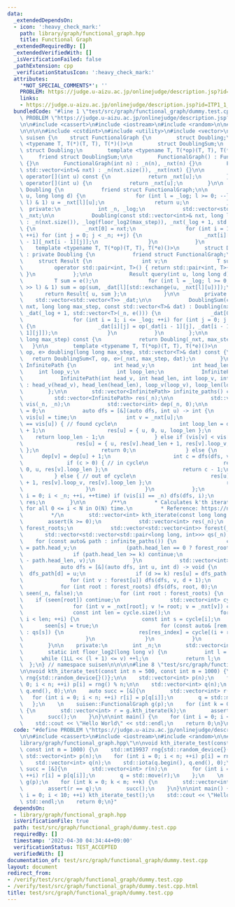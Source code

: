 ```yaml
---
data:
  _extendedDependsOn:
  - icon: ':heavy_check_mark:'
    path: library/graph/functional_graph.hpp
    title: Functional Graph
  _extendedRequiredBy: []
  _extendedVerifiedWith: []
  _isVerificationFailed: false
  _pathExtension: cpp
  _verificationStatusIcon: ':heavy_check_mark:'
  attributes:
    '*NOT_SPECIAL_COMMENTS*': ''
    PROBLEM: https://judge.u-aizu.ac.jp/onlinejudge/description.jsp?id=ITP1_1_A
    links:
    - https://judge.u-aizu.ac.jp/onlinejudge/description.jsp?id=ITP1_1_A
  bundledCode: "#line 1 \"test/src/graph/functional_graph/dummy.test.cpp\"\n#define\
    \ PROBLEM \"https://judge.u-aizu.ac.jp/onlinejudge/description.jsp?id=ITP1_1_A\"\
    \n\n#include <cassert>\n#include <iostream>\n#include <random>\n\n#line 1 \"library/graph/functional_graph.hpp\"\
    \n\n\n\n#include <cstdint>\n#include <utility>\n#include <vector>\n\nnamespace\
    \ suisen {\n    struct FunctionalGraph {\n        struct Doubling;\n        template\
    \ <typename T, T(*)(T, T), T(*)()>\n        struct DoublingSum;\n        friend\
    \ struct Doubling;\n        template <typename T, T(*op)(T, T), T(*e)()>\n   \
    \     friend struct DoublingSum;\n\n        FunctionalGraph() : FunctionalGraph(0)\
    \ {}\n        FunctionalGraph(int n) : _n(n), _nxt(n) {}\n        FunctionalGraph(const\
    \ std::vector<int>& nxt) : _n(nxt.size()), _nxt(nxt) {}\n\n        const int&\
    \ operator[](int u) const {\n            return _nxt[u];\n        }\n        int&\
    \ operator[](int u) {\n            return _nxt[u];\n        }\n\n        struct\
    \ Doubling {\n            friend struct FunctionalGraph;\n\n            int query(int\
    \ u, long long d) {\n                for (int l = _log; l >= 0; --l) if ((d >>\
    \ l) & 1) u = _nxt[l][u];\n                return u;\n            }\n\n      \
    \  private:\n            int _n, _log;\n            std::vector<std::vector<int>>\
    \ _nxt;\n\n            Doubling(const std::vector<int>& nxt, long long max_step)\
    \ : _n(nxt.size()), _log(floor_log2(max_step)), _nxt(_log + 1, std::vector<int>(_n))\
    \ {\n                _nxt[0] = nxt;\n                for (int i = 1; i <= _log;\
    \ ++i) for (int j = 0; j < _n; ++j) {\n                    _nxt[i][j] = _nxt[i\
    \ - 1][_nxt[i - 1][j]];\n                }\n            }\n        };\n\n    \
    \    template <typename T, T(*op)(T, T), T(*e)()>\n        struct DoublingSum\
    \ : private Doubling {\n            friend struct FunctionalGraph;\n\n       \
    \     struct Result {\n                int v;\n                T sum;\n      \
    \          operator std::pair<int, T>() { return std::pair<int, T>{ v, sum };\
    \ }\n            };\n\n            Result query(int u, long long d) {\n      \
    \          T sum = e();\n                for (int l = _log; l >= 0; --l) if ((d\
    \ >> l) & 1) sum = op(sum, _dat[l][std::exchange(u, _nxt[l][u])]);\n         \
    \       return Result{ u, sum };\n            }\n\n        private:\n        \
    \    std::vector<std::vector<T>> _dat;\n\n            DoublingSum(const std::vector<int>&\
    \ nxt, long long max_step, const std::vector<T>& dat) : Doubling(nxt, max_step),\
    \ _dat(_log + 1, std::vector<T>(_n, e())) {\n                _dat[0] = dat;\n\
    \                for (int i = 1; i <= _log; ++i) for (int j = 0; j < _n; ++j)\
    \ {\n                    _dat[i][j] = op(_dat[i - 1][j], _dat[i - 1][_nxt[i -\
    \ 1][j]]);\n                }\n            }\n        };\n\n        Doubling doubling(long\
    \ long max_step) const {\n            return Doubling(_nxt, max_step);\n     \
    \   }\n\n        template <typename T, T(*op)(T, T), T(*e)()>\n        DoublingSum<T,\
    \ op, e> doubling(long long max_step, std::vector<T>& dat) const {\n         \
    \   return DoublingSum<T, op, e>(_nxt, max_step, dat);\n        }\n\n        struct\
    \ InfinitePath {\n            int head_v;\n            int head_len;\n       \
    \     int loop_v;\n            int loop_len;\n            InfinitePath() = default;\n\
    \            InfinitePath(int head_v, int head_len, int loop_v, int loop_len)\
    \ : head_v(head_v), head_len(head_len), loop_v(loop_v), loop_len(loop_len) {}\n\
    \        };\n\n        std::vector<InfinitePath> infinite_paths() const {\n  \
    \          std::vector<InfinitePath> res(_n);\n\n            std::vector<int>\
    \ vis(_n, _n);\n            std::vector<int> dep(_n, 0);\n\n            int time\
    \ = 0;\n            auto dfs = [&](auto dfs, int u) -> int {\n               \
    \ vis[u] = time;\n                int v = _nxt[u];\n                if (vis[v]\
    \ == vis[u]) { // found cycle\n                    int loop_len = dep[u] - dep[v]\
    \ + 1;\n                    res[u] = { u, 0, u, loop_len };\n                \
    \    return loop_len - 1;\n                } else if (vis[v] < vis[u]) {\n   \
    \                 res[u] = { u, res[v].head_len + 1, res[v].loop_v, res[v].loop_len\
    \ };\n                    return 0;\n                } else {\n              \
    \      dep[v] = dep[u] + 1;\n                    int c = dfs(dfs, v);\n      \
    \              if (c > 0) { // in cycle\n                        res[u] = { u,\
    \ 0, u, res[v].loop_len };\n                        return c - 1;\n          \
    \          } else { // out of cycle\n                        res[u] = { u, res[v].head_len\
    \ + 1, res[v].loop_v, res[v].loop_len };\n                        return 0;\n\
    \                    }\n                }\n            };\n            for (int\
    \ i = 0; i < _n; ++i, ++time) if (vis[i] == _n) dfs(dfs, i);\n            return\
    \ res;\n        }\n\n        /**\n         * Calculates k'th iterate: f(f(f(...f(i))))\
    \ for all 0 <= i < N in O(N) time.\n         * Reference: https://noshi91.hatenablog.com/entry/2019/09/22/114149\n\
    \         */\n        std::vector<int> kth_iterate(const long long k) {\n    \
    \        assert(k >= 0);\n            std::vector<int> res(_n);\n            std::vector<int>\
    \ forest_roots;\n            std::vector<std::vector<int>> forest(_n);\n     \
    \       std::vector<std::vector<std::pair<long long, int>>> qs(_n);\n        \
    \    for (const auto& path : infinite_paths()) {\n                const int v\
    \ = path.head_v;\n                (path.head_len == 0 ? forest_roots : forest[_nxt[v]]).push_back(v);\n\
    \                if (path.head_len >= k) continue;\n                qs[path.loop_v].emplace_back(k\
    \ - path.head_len, v);\n            }\n            std::vector<int> dfs_path(_n);\n\
    \            auto dfs = [&](auto dfs, int u, int d) -> void {\n              \
    \  dfs_path[d] = u;\n                if (d >= k) res[u] = dfs_path[d - k];\n \
    \               for (int v : forest[u]) dfs(dfs, v, d + 1);\n            };\n\
    \            for (int root : forest_roots) dfs(dfs, root, 0);\n            std::vector<int8_t>\
    \ seen(_n, false);\n            for (int root : forest_roots) {\n            \
    \    if (seen[root]) continue;\n                std::vector<int> cycle{ root };\n\
    \                for (int v = _nxt[root]; v != root; v = _nxt[v]) cycle.push_back(v);\n\
    \                const int len = cycle.size();\n                for (int i = 0;\
    \ i < len; ++i) {\n                    const int s = cycle[i];\n             \
    \       seen[s] = true;\n                    for (const auto& [rem, res_index]\
    \ : qs[s]) {\n                        res[res_index] = cycle[(i + rem) % len];\n\
    \                    }\n                }\n            }\n            return res;\n\
    \        }\n\n    private:\n        int _n;\n        std::vector<int> _nxt;\n\n\
    \        static int floor_log2(long long v) {\n            int l = 0;\n      \
    \      while (1LL << (l + 1) <= v) ++l;\n            return l;\n        }\n  \
    \  };\n} // namespace suisen\n\n\n\n#line 8 \"test/src/graph/functional_graph/dummy.test.cpp\"\
    \n\nvoid kth_iterate_test(const int n = 500, const int m = 1000) {\n    std::mt19937\
    \ rng{std::random_device{}()};\n\n    std::vector<int> p(n);\n    for (int i =\
    \ 0; i < n; ++i) p[i] = rng() % n;\n\n    std::vector<int> q(n);\n    std::iota(q.begin(),\
    \ q.end(), 0);\n\n    auto succ = [&]{\n        std::vector<int> r(n);\n     \
    \   for (int i = 0; i < n; ++i) r[i] = p[q[i]];\n        q = std::move(r);\n \
    \   };\n    \n    suisen::FunctionalGraph g(p);\n    for (int k = 0; k < m; ++k)\
    \ {\n        std::vector<int> r = g.kth_iterate(k);\n        assert(r == q);\n\
    \        succ();\n    }\n}\n\nint main() {\n    for (int i = 0; i < 10; ++i) kth_iterate_test();\n\
    \    std::cout << \"Hello World\" << std::endl;\n    return 0;\n}\n"
  code: "#define PROBLEM \"https://judge.u-aizu.ac.jp/onlinejudge/description.jsp?id=ITP1_1_A\"\
    \n\n#include <cassert>\n#include <iostream>\n#include <random>\n\n#include \"\
    library/graph/functional_graph.hpp\"\n\nvoid kth_iterate_test(const int n = 500,\
    \ const int m = 1000) {\n    std::mt19937 rng{std::random_device{}()};\n\n   \
    \ std::vector<int> p(n);\n    for (int i = 0; i < n; ++i) p[i] = rng() % n;\n\n\
    \    std::vector<int> q(n);\n    std::iota(q.begin(), q.end(), 0);\n\n    auto\
    \ succ = [&]{\n        std::vector<int> r(n);\n        for (int i = 0; i < n;\
    \ ++i) r[i] = p[q[i]];\n        q = std::move(r);\n    };\n    \n    suisen::FunctionalGraph\
    \ g(p);\n    for (int k = 0; k < m; ++k) {\n        std::vector<int> r = g.kth_iterate(k);\n\
    \        assert(r == q);\n        succ();\n    }\n}\n\nint main() {\n    for (int\
    \ i = 0; i < 10; ++i) kth_iterate_test();\n    std::cout << \"Hello World\" <<\
    \ std::endl;\n    return 0;\n}"
  dependsOn:
  - library/graph/functional_graph.hpp
  isVerificationFile: true
  path: test/src/graph/functional_graph/dummy.test.cpp
  requiredBy: []
  timestamp: '2022-04-30 04:34:44+09:00'
  verificationStatus: TEST_ACCEPTED
  verifiedWith: []
documentation_of: test/src/graph/functional_graph/dummy.test.cpp
layout: document
redirect_from:
- /verify/test/src/graph/functional_graph/dummy.test.cpp
- /verify/test/src/graph/functional_graph/dummy.test.cpp.html
title: test/src/graph/functional_graph/dummy.test.cpp
---
```


